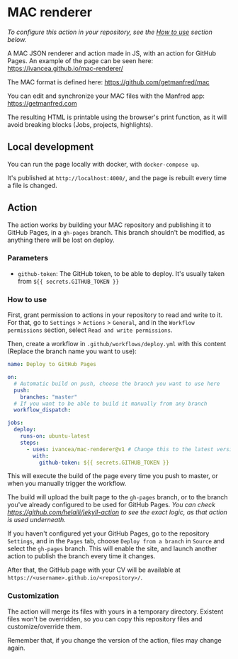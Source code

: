 # MAC renderer

_To configure this action in your repository, see the [How to use](#how-to-use) section below._

A MAC JSON renderer and action made in JS, with an action for GitHub Pages. An example of the page can be seen here: <https://ivancea.github.io/mac-renderer/>

The MAC format is defined here: <https://github.com/getmanfred/mac>

You can edit and synchronize your MAC files with the Manfred app: <https://getmanfred.com>

The resulting HTML is printable using the browser's print function, as it will avoid breaking blocks (Jobs, projects, highlights).

## Local development

You can run the page locally with docker, with `docker-compose up`.

It's published at `http://localhost:4000/`, and the page is rebuilt every time a file is changed.

## Action

The action works by building your MAC repository and publishing it to GitHub Pages, in a `gh-pages` branch. This branch shouldn't be modified, as anything there will be lost on deploy.

### Parameters

- `github-token`: The GitHub token, to be able to deploy. It's usually taken from `${{ secrets.GITHUB_TOKEN }}`

### How to use

First, grant permission to actions in your repository to read and write to it.
For that, go to `Settings` > `Actions` > `General`, and in the `Workflow permissions` section, select `Read and write permissions`.

Then, create a workflow in `.github/workflows/deploy.yml` with this content (Replace the branch name you want to use):

```yaml
name: Deploy to GitHub Pages

on:
  # Automatic build on push, choose the branch you want to use here
  push:
    branches: "master"
  # If you want to be able to build it manually from any branch
  workflow_dispatch:

jobs:
  deploy:
    runs-on: ubuntu-latest
    steps:
      - uses: ivancea/mac-renderer@v1 # Change this to the latest version
        with:
          github-token: ${{ secrets.GITHUB_TOKEN }}
```

This will execute the build of the page every time you push to master, or when you manually trigger the workflow.

The build will upload the built page to the `gh-pages` branch, or to the branch you've already configured to be used for GitHub Pages.
_You can check <https://github.com/helaili/jekyll-action> to see the exact logic, as that action is used underneath._

If you haven't configured yet your GitHub Pages, go to the repository `Settings`, and in the `Pages` tab, choose `Deploy from a branch` in `Source` and select the `gh-pages` branch. This will enable the site, and launch another action to publish the branch every time it changes.

After that, the GitHub page with your CV will be available at `https://<username>.github.io/<repository>/`.

### Customization

The action will merge its files with yours in a temporary directory.
Existent files won't be overridden, so you can copy this repository files and customize/override them.

Remember that, if you change the version of the action, files may change again.
